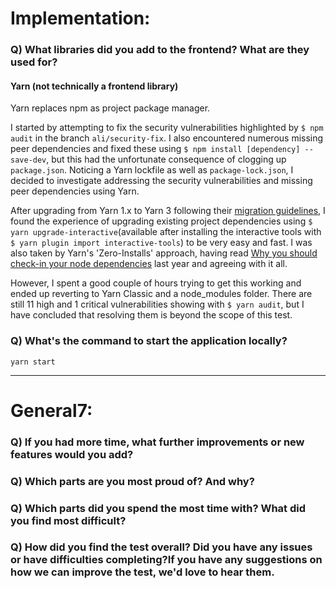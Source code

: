 # Implementation:

### Q) What libraries did you add to the frontend? What are they used for?

#### Yarn (not technically a frontend library)
Yarn replaces npm as project package manager.

I started by attempting to fix the security vulnerabilities highlighted by `$ npm audit` in the branch `ali/security-fix`. I also encountered numerous missing peer dependencies and fixed these using `$ npm install [dependency] --save-dev`, but this had the unfortunate consequence of clogging up `package.json`. Noticing a Yarn lockfile as well as `package-lock.json`, I decided to investigate addressing the security vulnerabilities and missing peer dependencies using Yarn. 

After upgrading from Yarn 1.x to Yarn 3 following their [migration guidelines](https://yarnpkg.com/getting-started/migration#step-by-step), I found the experience of upgrading existing project dependencies using `$ yarn upgrade-interactive`(available after installing the interactive tools with `$ yarn plugin import interactive-tools`) to be very easy and fast. I was also taken by Yarn's 'Zero-Installs' approach, having read [Why you should check-in your node dependencies](https://www.jackfranklin.co.uk/blog/check-in-your-node-dependencies/) last year and agreeing with it all.

However, I spent a good couple of hours trying to get this working and ended up reverting to Yarn Classic and a node_modules folder. There are still 11 high and 1 critical vulnerabilities showing with `$ yarn audit`, but I have concluded that resolving them is beyond the scope of this test.



### Q) What's the command to start the application locally?

`yarn start`

---

# General7:

### Q) If you had more time, what further improvements or new features would you add?

### Q) Which parts are you most proud of? And why?

### Q) Which parts did you spend the most time with? What did you find most difficult?

### Q) How did you find the test overall? Did you have any issues or have difficulties completing?If you have any suggestions on how we can improve the test, we'd love to hear them.
